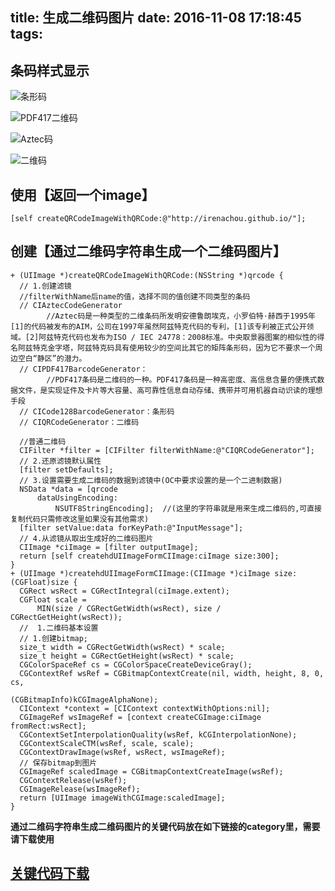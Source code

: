 title: 生成二维码图片
date: 2016-11-08 17:18:45
tags:
---


条码样式显示
---

![条形码](http://7xrirn.com1.z0.glb.clouddn.com/blogQRCodeCICode128BarcodeGenerator.png)



![PDF417二维码](http://7xrirn.com1.z0.glb.clouddn.com/blogQRCodeCIPDF417BarcodeGenerator.png)



![Aztec码](http://7xrirn.com1.z0.glb.clouddn.com/blogQRCodeCIAztecCodeGenerator.png)



![二维码](http://7xrirn.com1.z0.glb.clouddn.com/blogQRCodeCIQRCodeGenerator.png)



<!-- more -->


使用【返回一个image】
---

```
[self createQRCodeImageWithQRCode:@"http://irenachou.github.io/"];
```




创建【通过二维码字符串生成一个二维码图片】
---



```
+ (UIImage *)createQRCodeImageWithQRCode:(NSString *)qrcode {
  // 1.创建滤镜
  //filterWithName后name的值，选择不同的值创建不同类型的条码
  // CIAztecCodeGenerator
        //Aztec码是一种类型的二维条码所发明安德鲁朗埃克，小罗伯特·赫西于1995年[1]的代码被发布的AIM，公司在1997年虽然阿兹特克代码的专利，[1]该专利被正式公开领域。[2]阿兹特克代码也发布为ISO / IEC 24778：2008标准。中央取景器图案的相似性的得名阿兹特克金字塔，阿兹特克码具有使用较少的空间比其它的矩阵条形码，因为它不要求一个周边空白“静区”的潜力。
  // CIPDF417BarcodeGenerator：
        //PDF417条码是二维码的一种。PDF417条码是一种高密度、高信息含量的便携式数据文件，是实现证件及卡片等大容量、高可靠性信息自动存储、携带并可用机器自动识读的理想手段
  // CICode128BarcodeGenerator：条形码
  // CIQRCodeGenerator：二维码

  //普通二维码
  CIFilter *filter = [CIFilter filterWithName:@"CIQRCodeGenerator"];
  // 2.还原滤镜默认属性
  [filter setDefaults];
  // 3.设置需要生成二维码的数据到滤镜中(OC中要求设置的是一个二进制数据)
  NSData *data = [qrcode
      dataUsingEncoding:
          NSUTF8StringEncoding];  //(这里的字符串就是用来生成二维码的,可直接复制代码只需修改这里如果没有其他需求)
  [filter setValue:data forKeyPath:@"InputMessage"];
  // 4.从滤镜从取出生成好的二维码图片
  CIImage *ciImage = [filter outputImage];
  return [self createhdUIImageFormCIImage:ciImage size:300];
}
+ (UIImage *)createhdUIImageFormCIImage:(CIImage *)ciImage size:(CGFloat)size {
  CGRect wsRect = CGRectIntegral(ciImage.extent);
  CGFloat scale =
      MIN(size / CGRectGetWidth(wsRect), size / CGRectGetHeight(wsRect));
  //  1.二维码基本设置
  // 1.创建bitmap;
  size_t width = CGRectGetWidth(wsRect) * scale;
  size_t height = CGRectGetHeight(wsRect) * scale;
  CGColorSpaceRef cs = CGColorSpaceCreateDeviceGray();
  CGContextRef wsRef = CGBitmapContextCreate(nil, width, height, 8, 0, cs,
                                             (CGBitmapInfo)kCGImageAlphaNone);
  CIContext *context = [CIContext contextWithOptions:nil];
  CGImageRef wsImageRef = [context createCGImage:ciImage fromRect:wsRect];
  CGContextSetInterpolationQuality(wsRef, kCGInterpolationNone);
  CGContextScaleCTM(wsRef, scale, scale);
  CGContextDrawImage(wsRef, wsRect, wsImageRef);
  // 保存bitmap到图片
  CGImageRef scaledImage = CGBitmapContextCreateImage(wsRef);
  CGContextRelease(wsRef);
  CGImageRelease(wsImageRef);
  return [UIImage imageWithCGImage:scaledImage];
}
```

**通过二维码字符串生成二维码图片的关键代码放在如下链接的category里，需要请下载使用**


[关键代码下载](http://7xrirn.com1.z0.glb.clouddn.com/blogCode生成二维码图片.zip)
---

